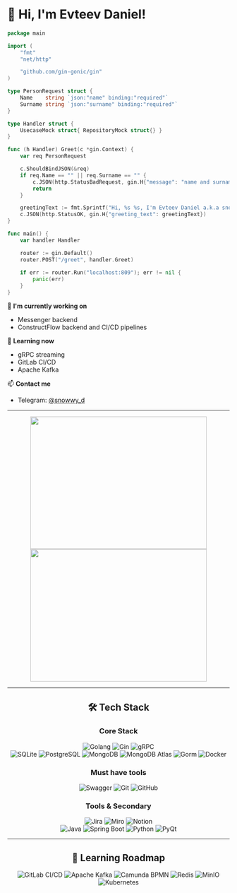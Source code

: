 # 👋 Hi, I'm Evteev Daniel!

```go
package main

import (
	"fmt"
	"net/http"

	"github.com/gin-gonic/gin"
)

type PersonRequest struct {
	Name    string `json:"name" binding:"required"`
	Surname string `json:"surname" binding:"required"`
}

type Handler struct {
	UsecaseMock struct{ RepositoryMock struct{} }
}

func (h Handler) Greet(c *gin.Context) {
	var req PersonRequest

	c.ShouldBindJSON(&req)
	if req.Name == "" || req.Surname == "" {
		c.JSON(http.StatusBadRequest, gin.H{"message": "name and surname are required"})
		return
	}

	greetingText := fmt.Sprintf("Hi, %s %s, I'm Evteev Daniel a.k.a snowwy, nice to meet your eyes on this text yo!", req.Name, req.Surname)
	c.JSON(http.StatusOK, gin.H{"greeting_text": greetingText})
}

func main() {
	var handler Handler

	router := gin.Default()
	router.POST("/greet", handler.Greet)
	
	if err := router.Run("localhost:809"); err != nil {
		panic(err)
	}
}
```

🚀 **I'm currently working on**  
- Messenger backend
- ConstructFlow backend and CI/CD pipelines

🧐 **Learning now**  
- gRPC streaming
- GitLab CI/CD
- Apache Kafka

📫 **Contact me**  
- Telegram: [@snowwy_d](https://t.me/snowwy_d)

---

<div align="center">
	<img src="https://media1.giphy.com/media/v1.Y2lkPTc5MGI3NjExeXp4MnJsZTY1cTB2NHdyaHRnd3hrZW1rbGJpeGZzYmNtcWZlaGtneSZlcD12MV9pbnRlcm5hbF9naWZfYnlfaWQmY3Q9Zw/Q5tuyfHOQd18Hq49Vp/giphy.gif" width="400" height="300"/>
   	<img src="https://media4.giphy.com/media/v1.Y2lkPTc5MGI3NjExdHhnZmMyYXRoaGdnanMwN2VoYnl0NWFydHl4Mmg2eHJxcGY5bmd0YyZlcD12MV9pbnRlcm5hbF9naWZfYnlfaWQmY3Q9Zw/BIis2ma7Or2wjQMoQL/giphy.gif" width="400" height="300"/>
</div>

---

<div align="center">
	
## 🛠 Tech Stack
</div>

<div align="center">
	
### Core Stack
</div>
<div align="center">
  	<img alt="Golang" src="https://img.shields.io/badge/Go-00ADD8?style=for-the-badge&logo=go&logoColor=white" />
  	<img alt="Gin" src="https://img.shields.io/badge/Gin_REST-1a4780?style=for-the-badge&logo=gin&logoColor=white" />
  	<img alt="gRPC" src="https://img.shields.io/badge/GO_gRPC-0e294b?style=for-the-badge&logo=grpc&logoColor=white"/>
</div>
<div align="center">
  	<img alt="SQLite" src="https://img.shields.io/badge/SQLite-07405E?style=for-the-badge&logo=sqlite&logoColor=white" />
  	<img alt="PostgreSQL" src="https://img.shields.io/badge/PostgreSQL-316192?style=for-the-badge&logo=postgresql&logoColor=white" />
  	<img alt="MongoDB" src="https://img.shields.io/badge/MongoDB-47A248?style=for-the-badge&logo=mongodb&logoColor=white" />
  	<img alt="MongoDB Atlas" src="https://img.shields.io/badge/Atlas-388039?style=for-the-badge&logo=mongodb&logoColor=white" />
	<img alt="Gorm" src="https://img.shields.io/badge/Gorm-00ADD8?style=for-the-badge&logo=orm&logoColor=white" />
  	<img alt="Docker" src="https://img.shields.io/badge/Docker-2496ED?style=for-the-badge&logo=docker&logoColor=white" />
</div>

<div align="center">
	
### Must have tools
</div>
<div align="center">
  	<img alt="Swagger" src="https://img.shields.io/badge/Swagger-85EA2D?style=for-the-badge&logo=swagger&logoColor=white" />
  	<img alt="Git" src="https://img.shields.io/badge/Git-F05032?style=for-the-badge&logo=git&logoColor=white" />
  	<img alt="GitHub" src="https://img.shields.io/badge/GitHub-181717?style=for-the-badge&logo=github&logoColor=white" />
</div>

<div align="center">
	
### Tools & Secondary
</div>
<div align="center">
  	<img alt="Jira" src="https://img.shields.io/badge/Jira-0052CC?style=for-the-badge&logo=jira&logoColor=white" />
  	<img alt="Miro" src="https://img.shields.io/badge/Miro-fced3f?style=for-the-badge&logo=miro&logoColor=black" />
  	<img alt="Notion" src="https://img.shields.io/badge/Notion-000000?style=for-the-badge&logo=notion&logoColor=white" />
</div>
<div align="center">
  	<img alt="Java" src="https://img.shields.io/badge/Java-ED8B00?style=for-the-badge&logo=java&logoColor=white" />
  	<img alt="Spring Boot" src="https://img.shields.io/badge/Spring%20Boot-6DB33F?style=for-the-badge&logo=springboot&logoColor=white" />
  	<img alt="Python" src="https://img.shields.io/badge/Python-3776AB?style=for-the-badge&logo=python&logoColor=white" />
  	<img alt="PyQt" src="https://img.shields.io/badge/PyQt-c2ff99?style=for-the-badge&logo=pyqt&logoColor=black" />
</div>

---
<div align="center">

## 🚀 Learning Roadmap
</div>
<div align="center">
  	<img alt="GitLab CI/CD" src="https://img.shields.io/badge/GitLab%20CI/CD-FCA121?style=for-the-badge&logo=gitlab&logoColor=white" />
  	<img alt="Apache Kafka" src="https://img.shields.io/badge/Kafka-000000?style=for-the-badge&logo=apache-kafka&logoColor=white" />
  	<img alt="Camunda BPMN" src="https://img.shields.io/badge/Camunda%20BPMN-ED1C24?style=for-the-badge&logo=camunda&logoColor=white" />
  	<img alt="Redis" src="https://img.shields.io/badge/Redis-DC382D?style=for-the-badge&logo=redis&logoColor=white" />
  	<img alt="MinIO" src="https://img.shields.io/badge/MinIO-000000?style=for-the-badge&logo=minio&logoColor=white" />
  	<img alt="Kubernetes" src="https://img.shields.io/badge/Kubernetes-326CE5?style=for-the-badge&logo=kubernetes&logoColor=white" />
</div>
